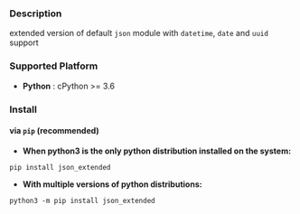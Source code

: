 ### Description
extended version of default `json` module with `datetime`, `date` and `uuid` support

### Supported Platform
* __Python__ : cPython >= 3.6

### Install
#### via `pip` (recommended)
* __When python3 is the only python distribution installed on the system:__
```shell
pip install json_extended
```
* __With multiple versions of python distributions:__
```shell
python3 -m pip install json_extended
```